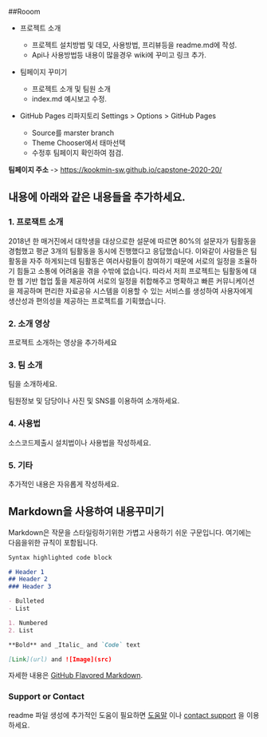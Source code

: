 ##Rooom

- 프로젝트 소개
  - 프로젝트 설치방법 및 데모, 사용방법, 프리뷰등을 readme.md에 작성.
  - Api나 사용방법등 내용이 많을경우 wiki에 꾸미고 링크 추가.

- 팀페이지 꾸미기
  - 프로젝트 소개 및 팀원 소개
  - index.md 예시보고 수정.

- GitHub Pages 리파지토리 Settings > Options > GitHub Pages 
  - Source를 marster branch
  - Theme Chooser에서 태마선택
  - 수정후 팀페이지 확인하여 점검.

**팀페이지 주소** -> https://kookmin-sw.github.io/capstone-2020-20/


## 내용에 아래와 같은 내용들을 추가하세요.

### 1. 프로잭트 소개

 2018년 한 매거진에서 대학생을 대상으로한 설문에 따르면 80%의 설문자가 팀활동을 경험했고 평균 3개의 팀활동을 동시에 진행했다고 응답했습니다. 이와같이 사람들은 팀활동을 자주 하게되는데 팀활동은 여러사람들이 참여하기 때문에 서로의 일정을 조율하기 힘들고 소통에 어려움을 겪을 수밖에 없습니다. 따라서 저희 프로젝트는 팀활동에 대한 웹 기반 협업 툴을 제공하여 서로의 일정을 취합해주고 명확하고 빠른 커뮤니케이션을 제공하며 편리한 자료공유 시스템을 이용할 수 있는 서비스를 생성하여 사용자에게 생산성과 편의성을 제공하는 프로젝트를 기획했습니다.

### 2. 소개 영상

프로젝트 소개하는 영상을 추가하세요

### 3. 팀 소개

팀을 소개하세요.

팀원정보 및 담당이나 사진 및 SNS를 이용하여 소개하세요.

### 4. 사용법

소스코드제출시 설치법이나 사용법을 작성하세요.

### 5. 기타

추가적인 내용은 자유롭게 작성하세요.


## Markdown을 사용하여 내용꾸미기

Markdown은 작문을 스타일링하기위한 가볍고 사용하기 쉬운 구문입니다. 여기에는 다음을위한 규칙이 포함됩니다.

```markdown
Syntax highlighted code block

# Header 1
## Header 2
### Header 3

- Bulleted
- List

1. Numbered
2. List

**Bold** and _Italic_ and `Code` text

[Link](url) and ![Image](src)
```

자세한 내용은 [GitHub Flavored Markdown](https://guides.github.com/features/mastering-markdown/).

### Support or Contact

readme 파일 생성에 추가적인 도움이 필요하면 [도움말](https://help.github.com/articles/about-readmes/) 이나 [contact support](https://github.com/contact) 을 이용하세요.
